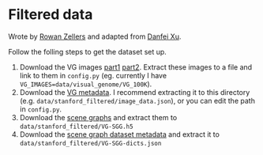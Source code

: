 # Filtered data
Wrote by [Rowan Zellers](https://github.com/rowanz/neural-motifs/tree/master/data/stanford_filtered) and adapted from [Danfei Xu](https://github.com/danfeiX/scene-graph-TF-release/blob/master/data_tools/README.md).

Follow the folling steps to get the dataset set up.
1. Download the VG images [part1](https://cs.stanford.edu/people/rak248/VG_100K_2/images.zip) [part2](https://cs.stanford.edu/people/rak248/VG_100K_2/images2.zip). Extract these images to a file and link to them in `config.py` (eg. currently I have `VG_IMAGES=data/visual_genome/VG_100K`). 
2. Download the [VG metadata](http://cvgl.stanford.edu/scene-graph/VG/image_data.json). I recommend extracting it to this directory (e.g. `data/stanford_filtered/image_data.json`), or you can edit the path in `config.py`.
3. Download the [scene graphs](http://cvgl.stanford.edu/scene-graph/dataset/VG-SGG.h5) and extract them to `data/stanford_filtered/VG-SGG.h5`
4. Download the [scene graph dataset metadata](http://cvgl.stanford.edu/scene-graph/dataset/VG-SGG-dicts.json) and extract it to `data/stanford_filtered/VG-SGG-dicts.json`
